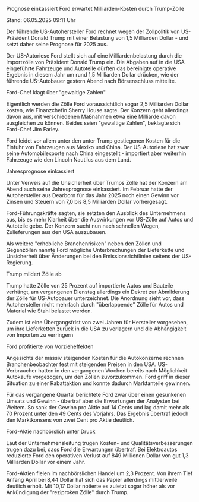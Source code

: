 
Prognose einkassiert
Ford erwartet Milliarden-Kosten durch Trump-Zölle


Stand: 06.05.2025 09:11 Uhr


Der führende US-Autohersteller Ford rechnet wegen der Zollpolitik von US-Präsident Donald Trump mit einer Belastung von 1,5 Milliarden Dollar - und setzt daher seine Prognose für 2025 aus. 



Der US-Autoriese Ford stellt sich auf eine Milliardenbelastung durch die Importzölle von Präsident Donald Trump ein. Die Abgaben auf in die USA eingeführte Fahrzeuge und Autoteile dürften das bereinigte operative Ergebnis in diesem Jahr um rund 1,5 Milliarden Dollar drücken, wie der führende US-Autobauer gestern Abend nach Börsenschluss mitteilte.

Ford-Chef klagt über "gewaltige Zahlen"


Eigentlich werden die Zölle Ford voraussichtlich sogar 2,5 Milliarden Dollar kosten, wie Finanzchefin Sherry House sagte. Der Konzern geht allerdings davon aus, mit verschiedenen Maßnahmen etwa eine Milliarde davon ausgleichen zu können. Beides seien "gewaltige Zahlen", beklagte sich Ford-Chef Jim Farley.


Ford leidet vor allem unter den unter Trump gestiegenen Kosten für die Einfuhr von Fahrzeugen aus Mexiko und China. Der US-Autoriese hat zwar seine Automobilexporte nach China eingestellt - importiert aber weiterhin Fahrzeuge wie den Lincoln Nautilus aus dem Land.

Jahresprognose einkassiert


Unter Verweis auf die Unsicherheit über Trumps Zölle hat der Konzern am Abend auch seine Jahresprognose einkassiert. Im Februar hatte der Autohersteller aus Dearborn für das Jahr 2025 noch einen Gewinn vor Zinsen und Steuern von 7,0 bis 8,5 Milliarden Dollar vorhergesagt.


Ford-Führungskräfte sagten, sie setzten den Ausblick des Unternehmens aus, bis es mehr Klarheit über die Auswirkungen vor US-Zölle auf Autos und Autoteile gebe. Der Konzern sucht nun nach schnellen Wegen, Zulieferungen aus den USA auszubauen.


Als weitere "erhebliche Branchenrisiken" neben den Zöllen und Gegenzöllen nannte Ford mögliche Unterbrechungen der Lieferkette und Unsicherheit über Änderungen bei den Emissionsrichtlinien seitens der US-Regierung.

Trump mildert Zölle ab


Trump hatte Zölle von 25 Prozent auf importierte Autos und Bauteile verhängt, am vergangenen Dienstag allerdings ein Dekret zur Abmilderung der Zölle für US-Autobauer unterzeichnet. Die Anordnung sieht vor, dass Autohersteller nicht mehrfach durch "überlappende" Zölle für Autos und Material wie Stahl belastet werden.


Zudem ist eine Übergangsfrist von zwei Jahren für Hersteller vorgesehen, um ihre Lieferketten zurück in die USA zu verlagern und die Abhängigkeit von Importen zu verringern

Ford profitierte von Vorzieheffekten


Angesichts der massiv steigenden Kosten für die Autokonzerne rechnen Branchenbeobachter fest mit steigenden Preisen in den USA. US-Verbraucher hatten in den vergangenen Wochen bereits nach Möglichkeit Autokäufe vorgezogen, um den Zöllen zuvorzukommen. Ford griff in dieser Situation zu einer Rabattaktion und konnte dadurch Marktanteile gewinnen.


Für das vergangene Quartal berichtete Ford zwar über einen gesunkenen Umsatz und Gewinn - übertraf aber die Erwartungen der Analysten bei Weitem. So sank der Gewinn pro Aktie auf 14 Cents und lag damit mehr als 70 Prozent unter den 49 Cents des Vorjahrs. Das Ergebnis übertraf jedoch den Marktkonsens von zwei Cent pro Aktie deutlich.

Ford-Aktie nachbörslich unter Druck


Laut der Unternehmensleitung trugen Kosten- und Qualitätsverbesserungen trugen dazu bei, dass Ford die Erwartungen übertraf. Bei Elektroautos reduzierte Ford den operativen Verlust auf 849 Millionen Dollar von gut 1,3 Milliarden Dollar vor einem Jahr.


Ford-Aktien fielen im nachbörslichen Handel um 2,3 Prozent. Von ihrem Tief Anfang April bei 8,44 Dollar hat sich das Papier allerdings mittlerweile deutlich erholt. Mit 10,17 Dollar notierte es zuletzt sogar höher als vor Ankündigung der "reziproken Zölle" durch Trump.


